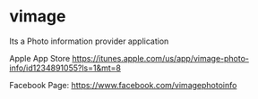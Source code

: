# vimage
Its a Photo information provider application

Apple App Store https://itunes.apple.com/us/app/vimage-photo-info/id1234891055?ls=1&mt=8

Facebook Page: https://www.facebook.com/vimagephotoinfo
